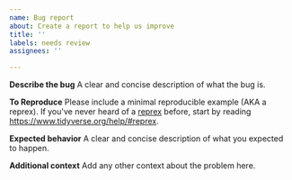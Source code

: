 ```yaml
---
name: Bug report
about: Create a report to help us improve
title: ''
labels: needs review
assignees: ''

---
```


**Describe the bug**
A clear and concise description of what the bug is.

**To Reproduce**
Please include a minimal reproducible example (AKA a reprex). If you've never heard of a [reprex](http://reprex.tidyverse.org/) before, start by reading <https://www.tidyverse.org/help/#reprex>.

**Expected behavior**
A clear and concise description of what you expected to happen.

**Additional context**
Add any other context about the problem here.
